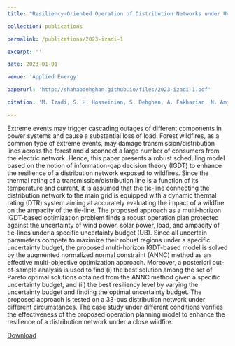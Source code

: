 ```yaml
---
title: "Resiliency-Oriented Operation of Distribution Networks under Unexpected Wildfires Using Multi-Horizon Information-Gap Decision Theory"

collection: publications

permalink: /publications/2023-izadi-1

excerpt: ''

date: 2023-01-01

venue: 'Applied Energy'

paperurl: 'http://shahabdehghan.github.io/files/2023-izadi-1.pdf'

citation: 'M. Izadi, S. H. Hosseinian, S. Dehghan, A. Fakharian, N. Amjady, &quot;Resiliency-Oriented Operation of Distribution Networks under Unexpected Wildfires Using Multi-Horizon Information-Gap Decision Theory,&quot; <i>Applied Energy</i>, accepted for publication, 2023.'

---
```


Extreme events may trigger cascading outages of different components in power systems and cause a substantial loss of load. Forest wildfires, as a common type of extreme events, may damage transmission/distribution lines across the forest and disconnect a large number of consumers from the electric network. Hence, this paper presents a robust scheduling model based on the notion of information-gap decision theory (IGDT) to enhance the resilience of a distribution network exposed to wildfires. Since the thermal rating of a transmission/distribution line is a function of its temperature and current, it is assumed that the tie-line connecting the distribution network to the main grid is equipped with a dynamic thermal rating (DTR) system aiming at accurately evaluating the impact of a wildfire on the ampacity of the tie-line. The proposed approach as a multi-horizon IGDT-based optimization problem finds a robust operation plan protected against the uncertainty of wind power, solar power, load, and ampacity of tie-lines under a specific uncertainty budget (UB). Since all uncertain parameters compete to maximize their robust regions under a specific uncertainty budget, the proposed multi-horizon IGDT-based model is solved by the augmented normalized normal constraint (ANNC) method as an effective multi-objective optimization approach. Moreover, a posteriori out-of-sample analysis is used to find (i) the best solution among the set of Pareto optimal solutions obtained from the ANNC method given a specific uncertainty budget, and (ii) the best resiliency level by varying the uncertainty budget and finding the optimal uncertainty budget. The proposed approach is tested on a 33-bus distribution network under different circumstances. The case study under different conditions verifies the effectiveness of the proposed operation planning model to enhance the resilience of a distribution network under a close wildfire.

[Download](http://shahabdehghan.github.io/files/2023-izadi-1.pdf)

